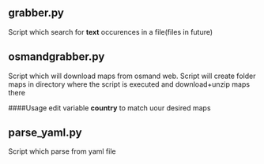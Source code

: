 ## grabber.py

Script which search for **text** occurences in a file(files in future)

## osmandgrabber.py

Script which will download maps from osmand web.
Script will create folder maps in directory where the script is executed and download+unzip maps there

####Usage
edit variable **country** to match uour desired maps

## parse_yaml.py

Script which parse from yaml file
